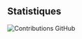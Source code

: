 ## Statistiques
![Contributions GitHub](https://github-readme-stats.vercel.app/api?username=smnoe01&custom_title=Contributions%20GitHub&show_icons=true&locale=fr&count_private=false&hide=stars,issues&bg_color=0d1117&hide_border=false&icon_color=52BFEA&text_color=FFF&title_color=52BFEA&cache_seconds=0)


